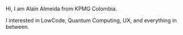 Hi, I am Alain Almeida from KPMG Colombia.

I interested in LowCode, Quantum Computing, UX, and everything in between.

